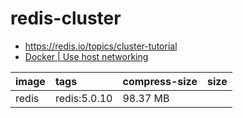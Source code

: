 # redis-cluster

+ <https://redis.io/topics/cluster-tutorial>
+ [Docker | Use host networking](https://docs.docker.com/network/host/)

| image | tags         | compress-size | size |
|:------|:-------------|:--------------|:-----|
| redis | redis:5.0.10 | 98.37 MB      |      |
